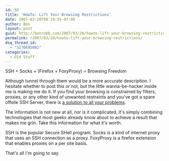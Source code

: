 ```yaml
---
id: 58
title: 'HowTo: Lift Your Browsing Restrictions'
date: 2007-03-20T08:19:55-07:00
author: Ben
layout: post
guid: http://benrobb.com/2007/03/20/howto-lift-your-browsing-restrictions/
permalink: /2007/03/20/howto-lift-your-browsing-restrictions/
dsq_thread_id:
  - "3176695082"
categories:
  - Old Stuff
---
```

<p>SSH + Socks + (Firefox + FoxyProxy) = Browsing Freedom</p>
<p>Although tunnel through them would be a more accurate description.  I hesitate whether to post this or not, but the little wanna-be-hacker inside me is making me do it.  If you find your browsing is constrained by filters, proxies, or any other kind of unwanted restraints and you've got a spare offsite SSH Server, there is <a href="http://lifehacker.com/software/ssh/geek-to-live--encrypt-your-web-browsing-session-with-an-ssh-socks-proxy-237227.php" title="Geek To Live">a solution to all your problems</a>.</p>
<p>The information is not new at all, nor is it complicated, it's simply combining technologies that most geeks already know about to achieve a result that makes me grin.  Take this information for what it's worth.</p>
<p>SSH is the popular Secure SHell program.  Socks is a kind of internet proxy that uses an SSH connection as a proxy.  FoxyProxy is a firefox extension that enables proxies on a per site basis.</p>
<p>That's all I'm going to say.</p>
